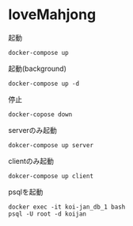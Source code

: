 # loveMahjong

起動
```
docker-compose up
```

起動(background)
```
docker-compose up -d
```

停止
```
docker-copose down
```

serverのみ起動
```
dokcer-compose up server
```

clientのみ起動
```
dokcer-compose up client
```
psqlを起動
```
docker exec -it koi-jan_db_1 bash
psql -U root -d koijan
```
